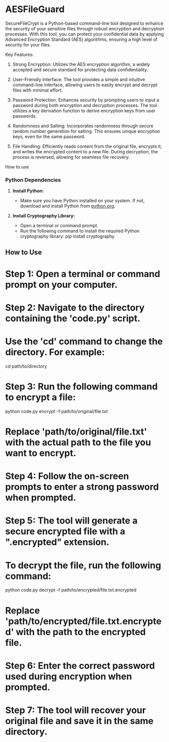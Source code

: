 # AESFileGuard
SecureFileCrypt is a Python-based command-line tool designed to enhance the security of your sensitive files through robust encryption and decryption processes. With this tool, you can protect your confidential data by applying Advanced Encryption Standard (AES) algorithms, ensuring a high level of security for your files.

Key Features:

1. Strong Encryption: Utilizes the AES encryption algorithm, a widely accepted and secure standard for protecting data confidentiality.

2. User-Friendly Interface: The tool provides a simple and intuitive command-line interface, allowing users to easily encrypt and decrypt files with minimal effort.

3. Password Protection: Enhances security by prompting users to input a password during both encryption and decryption processes. The tool utilizes a key derivation function to derive encryption keys from user passwords.

4. Randomness and Salting: Incorporates randomness through secure random number generation for salting. This ensures unique encryption keys, even for the same password.

5. File Handling: Efficiently reads content from the original file, encrypts it, and writes the encrypted content to a new file. During decryption, the process is reversed, allowing for seamless file recovery.

How to use

### Python Dependencies

1. **Install Python:**
   - Make sure you have Python installed on your system. If not, download and install Python from [python.org](https://www.python.org/downloads/).

2. **Install Cryptography Library:**
   - Open a terminal or command prompt.
   - Run the following command to install the required Python cryptography library:
     pip install cryptography
    
## How to Use

# Step 1: Open a terminal or command prompt on your computer.

# Step 2: Navigate to the directory containing the 'code.py' script.
# Use the 'cd' command to change the directory. For example:
cd path/to/directory

# Step 3: Run the following command to encrypt a file:
python code.py encrypt -f path/to/original/file.txt
# Replace 'path/to/original/file.txt' with the actual path to the file you want to encrypt.

# Step 4: Follow the on-screen prompts to enter a strong password when prompted.

# Step 5: The tool will generate a secure encrypted file with a ".encrypted" extension.

# To decrypt the file, run the following command:
python code.py decrypt -f path/to/encrypted/file.txt.encrypted
# Replace 'path/to/encrypted/file.txt.encrypted' with the path to the encrypted file.

# Step 6: Enter the correct password used during encryption when prompted.

# Step 7: The tool will recover your original file and save it in the same directory.
